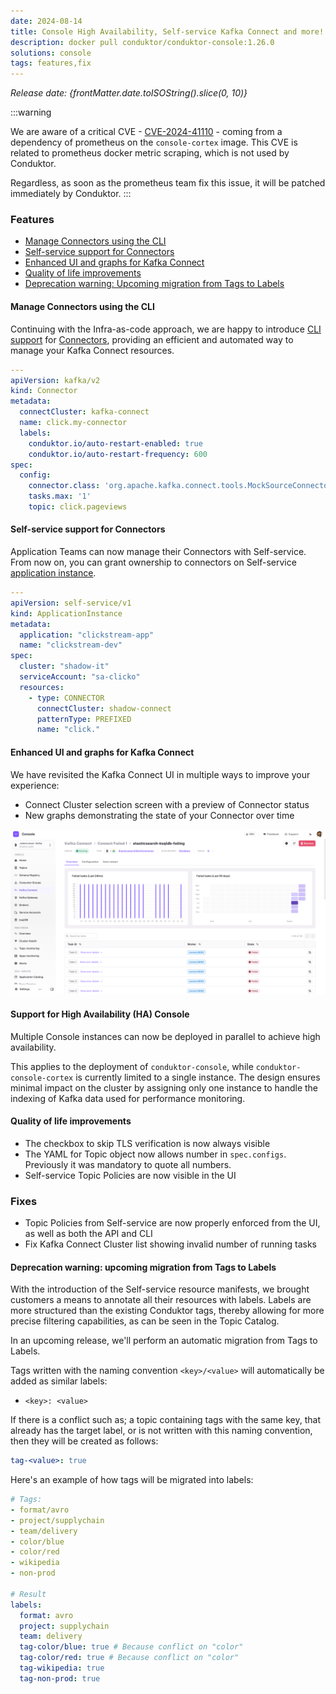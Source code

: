 ```yaml
---
date: 2024-08-14
title: Console High Availability, Self-service Kafka Connect and more!
description: docker pull conduktor/conduktor-console:1.26.0
solutions: console
tags: features,fix
---
```


*Release date: {frontMatter.date.toISOString().slice(0, 10)}*

:::warning

We are aware of a critical CVE - [CVE-2024-41110](https://avd.aquasec.com/nvd/2024/cve-2024-41110/) - coming from a dependency of prometheus on the `console-cortex` image. This CVE is related to prometheus docker metric scraping, which is not used by Conduktor. 

Regardless, as soon as the prometheus team fix this issue, it will be patched immediately by Conduktor. 
:::

### Features

- [Manage Connectors using the CLI](#manage-connectors-using-the-cli)
- [Self-service support for Connectors](#self-service-support-for-connectors)
- [Enhanced UI and graphs for Kafka Connect](#enhanced-ui-and-graphs-for-kafka-connect)
- [Quality of life improvements](#quality-of-life-improvements)
- [Deprecation warning: Upcoming migration from Tags to Labels](#deprecation-warning-upcoming-migration-from-tags-to-labels)

#### Manage Connectors using the CLI

Continuing with the Infra-as-code approach, we are happy to introduce [CLI support](https://docs.conduktor.io/platform/reference/cli-reference/) for [Connectors](https://docs.conduktor.io/platform/reference/resource-reference/kafka/#connector), providing an efficient and automated way to manage your Kafka Connect resources.

````yaml
---
apiVersion: kafka/v2
kind: Connector
metadata:
  connectCluster: kafka-connect
  name: click.my-connector
  labels:
    conduktor.io/auto-restart-enabled: true
    conduktor.io/auto-restart-frequency: 600
spec:
  config:
    connector.class: 'org.apache.kafka.connect.tools.MockSourceConnector'
    tasks.max: '1'
    topic: click.pageviews
````

#### Self-service support for Connectors

Application Teams can now manage their Connectors with Self-service.  
From now on, you can grant ownership to connectors on Self-service [application instance](https://docs.conduktor.io/platform/reference/resource-reference/self-service/#application-instance).
````yaml
---
apiVersion: self-service/v1
kind: ApplicationInstance
metadata:
  application: "clickstream-app"
  name: "clickstream-dev"
spec:
  cluster: "shadow-it"
  serviceAccount: "sa-clicko"
  resources:
    - type: CONNECTOR
      connectCluster: shadow-connect
      patternType: PREFIXED
      name: "click."
````

#### Enhanced UI and graphs for Kafka Connect

We have revisited the Kafka Connect UI in multiple ways to improve your experience:

- Connect Cluster selection screen with a preview of Connector status
- New graphs demonstrating the state of your Connector over time

![Kafka Connect Graphs](/images/changelog/platform/v26/console-connect-graphs.png)

#### Support for High Availability (HA) Console

Multiple Console instances can now be deployed in parallel to achieve high availability. 

This applies to the deployment of `conduktor-console`, while `conduktor-console-cortex` is currently limited to a single instance. The design ensures minimal impact on the cluster by assigning only one instance to handle the indexing of Kafka data used for performance monitoring.

#### Quality of life improvements

- The checkbox to skip TLS verification is now always visible
- The YAML for Topic object now allows number in `spec.configs`. Previously it was mandatory to quote all numbers.
- Self-service Topic Policies are now visible in the UI

### Fixes

- Topic Policies from Self-service are now properly enforced from the UI, as well as both the API and CLI
- Fix Kafka Connect Cluster list showing invalid number of running tasks

#### Deprecation warning: upcoming migration from Tags to Labels

With the introduction of the Self-service resource manifests, we brought customers a means to annotate all their resources with labels. Labels are more structured than the existing Conduktor tags, thereby allowing for more precise filtering capabilities, as can be seen in the Topic Catalog.

In an upcoming release, we'll perform an automatic migration from Tags to Labels.  

Tags written with the naming convention `<key>/<value>` will automatically be added as similar labels:
- `<key>: <value>`  

If there is a conflict such as; a topic containing tags with the same key, that already has the target label, or is not written with this naming convention, then they will be created as follows:
````yaml
tag-<value>: true
````

Here's an example of how tags will be migrated into labels:
````yaml
# Tags:
- format/avro
- project/supplychain
- team/delivery
- color/blue
- color/red
- wikipedia
- non-prod

# Result
labels:
  format: avro
  project: supplychain
  team: delivery
  tag-color/blue: true # Because conflict on "color"
  tag-color/red: true # Because conflict on "color"
  tag-wikipedia: true
  tag-non-prod: true
````
